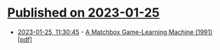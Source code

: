 # [Published on 2023-01-25](index.md)

* [2023-01-25, 11:30:45](https://news.ycombinator.com/item?id=34517065) - [A Matchbox Game-Learning Machine (1991) [pdf]](https://gwern.net/docs/reinforcement-learning/model-free/1991-gardner-ch8amatchboxgamelearningmachine.pdf)
